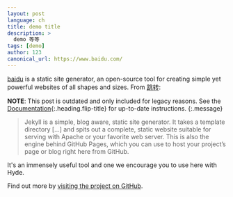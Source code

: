 ```yaml
---
layout: post
language: ch
title: demo title
description: >
  demo 等等
tags: [demo]
author: 123
canonical_url: https://www.baidu.com/
---
```


[baidu](https://www.baidu.com/) is a static site generator, an open-source tool for creating simple yet powerful websites of all shapes and sizes. From [跳转](_posts/2012-02-06-whats-jekyll.md):

**NOTE**: This post is outdated and only included for legacy reasons.
See the [Documentation][docs]{:.heading.flip-title} for up-to-date instructions.
{:.message}

  > Jekyll is a simple, blog aware, static site generator. It takes a template directory [...] and spits out a complete, static website suitable for serving with Apache or your favorite web server. This is also the engine behind GitHub Pages, which you can use to host your project’s page or blog right here from GitHub.

It's an immensely useful tool and one we encourage you to use here with Hyde.

Find out more by [visiting the project on GitHub](https://luckycode1992.github.io/blogs/).

[docs]: ../docs/7.5.2/index.md
